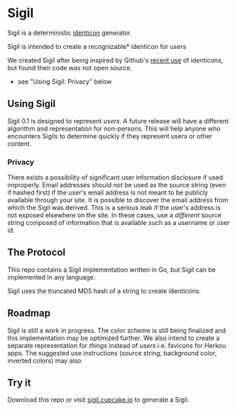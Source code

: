 # Sigil

Sigil is a deterministic [identicon](https://en.wikipedia.org/wiki/Identicon) generator. 

Sigil is intended to create a recognizable* identicon for users

We created Sigil after being inspired by Github's [recent use](https://github.com/blog/1586-identicons) of identicons, but found their code was not open source. 

* see "Using Sigil: Privacy" below

## Using Sigil

Sigil 0.1 is designed to represent _users_. A future release will have a different algorithm and representation for non-persons. This will help anyone who encounters Sigils to determine quickly if they represent users or other content.

### Privacy 

There exists a possibility of significant user information disclosure if used improperly. Email addresses should *not* be used as the source string (even if hashed first) if the user's email address is not meant to be publicly available through your site. It is possible to discover the email address from which the Sigil was derived. This is a serious leak if the user's address is not exposed elsewhere on the site. In these cases, use a *different* source string composed of information that is available such as a username or user id. 

## The Protocol

This repo contains a Sigil implementation written in Go, but Sigil can be implemented in any language.

Sigil uses the truncated MD5 hash of a string to create identicons. 

## Roadmap

Sigil is still a work in progress. The color scheme is still being finalized and this implementation may be optimized further. We also intend to create a separate representation for _things_ instead of _users_ i.e. favicons for Herkou apps. The suggested use instructions (source string, background color, inverted colors) may also 

## Try it

Download this repo or visit [sigil.cupcake.io](https://sigil.cupcake.io) to generate a Sigil.